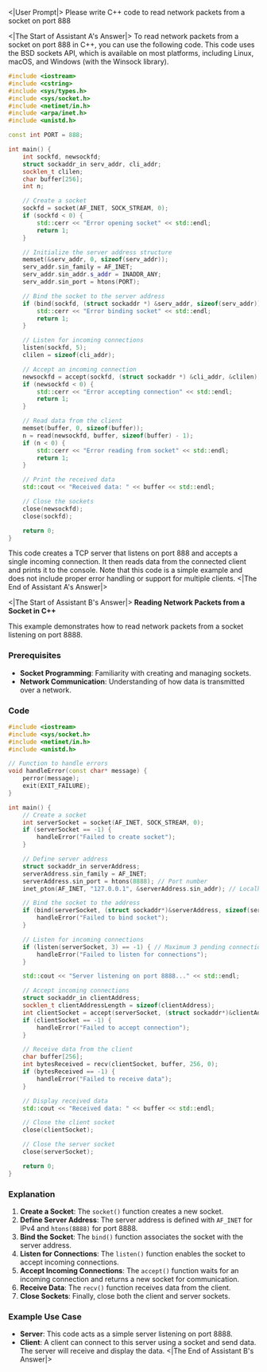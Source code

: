 <|User Prompt|>
Please write C++ code to read network packets from a socket on port 888

<|The Start of Assistant A's Answer|>
To read network packets from a socket on port 888 in C++, you can use the following code. This code uses the BSD sockets API, which is available on most platforms, including Linux, macOS, and Windows (with the Winsock library).

```cpp
#include <iostream>
#include <cstring>
#include <sys/types.h>
#include <sys/socket.h>
#include <netinet/in.h>
#include <arpa/inet.h>
#include <unistd.h>

const int PORT = 888;

int main() {
    int sockfd, newsockfd;
    struct sockaddr_in serv_addr, cli_addr;
    socklen_t clilen;
    char buffer[256];
    int n;

    // Create a socket
    sockfd = socket(AF_INET, SOCK_STREAM, 0);
    if (sockfd < 0) {
        std::cerr << "Error opening socket" << std::endl;
        return 1;
    }

    // Initialize the server address structure
    memset(&serv_addr, 0, sizeof(serv_addr));
    serv_addr.sin_family = AF_INET;
    serv_addr.sin_addr.s_addr = INADDR_ANY;
    serv_addr.sin_port = htons(PORT);

    // Bind the socket to the server address
    if (bind(sockfd, (struct sockaddr *) &serv_addr, sizeof(serv_addr)) < 0) {
        std::cerr << "Error binding socket" << std::endl;
        return 1;
    }

    // Listen for incoming connections
    listen(sockfd, 5);
    clilen = sizeof(cli_addr);

    // Accept an incoming connection
    newsockfd = accept(sockfd, (struct sockaddr *) &cli_addr, &clilen);
    if (newsockfd < 0) {
        std::cerr << "Error accepting connection" << std::endl;
        return 1;
    }

    // Read data from the client
    memset(buffer, 0, sizeof(buffer));
    n = read(newsockfd, buffer, sizeof(buffer) - 1);
    if (n < 0) {
        std::cerr << "Error reading from socket" << std::endl;
        return 1;
    }

    // Print the received data
    std::cout << "Received data: " << buffer << std::endl;

    // Close the sockets
    close(newsockfd);
    close(sockfd);

    return 0;
}
```

This code creates a TCP server that listens on port 888 and accepts a single incoming connection. It then reads data from the connected client and prints it to the console. Note that this code is a simple example and does not include proper error handling or support for multiple clients.
<|The End of Assistant A's Answer|>

<|The Start of Assistant B's Answer|>
**Reading Network Packets from a Socket in C++**

This example demonstrates how to read network packets from a socket listening on port 8888.

### Prerequisites

- **Socket Programming**: Familiarity with creating and managing sockets.
- **Network Communication**: Understanding of how data is transmitted over a network.

### Code

```cpp
#include <iostream>
#include <sys/socket.h>
#include <netinet/in.h>
#include <unistd.h>

// Function to handle errors
void handleError(const char* message) {
    perror(message);
    exit(EXIT_FAILURE);
}

int main() {
    // Create a socket
    int serverSocket = socket(AF_INET, SOCK_STREAM, 0);
    if (serverSocket == -1) {
        handleError("Failed to create socket");
    }

    // Define server address
    struct sockaddr_in serverAddress;
    serverAddress.sin_family = AF_INET;
    serverAddress.sin_port = htons(8888); // Port number
    inet_pton(AF_INET, "127.0.0.1", &serverAddress.sin_addr); // Localhost

    // Bind the socket to the address
    if (bind(serverSocket, (struct sockaddr*)&serverAddress, sizeof(serverAddress)) == -1) {
        handleError("Failed to bind socket");
    }

    // Listen for incoming connections
    if (listen(serverSocket, 3) == -1) { // Maximum 3 pending connections
        handleError("Failed to listen for connections");
    }

    std::cout << "Server listening on port 8888..." << std::endl;

    // Accept incoming connections
    struct sockaddr_in clientAddress;
    socklen_t clientAddressLength = sizeof(clientAddress);
    int clientSocket = accept(serverSocket, (struct sockaddr*)&clientAddress, &clientAddressLength);
    if (clientSocket == -1) {
        handleError("Failed to accept connection");
    }

    // Receive data from the client
    char buffer[256];
    int bytesReceived = recv(clientSocket, buffer, 256, 0);
    if (bytesReceived == -1) {
        handleError("Failed to receive data");
    }

    // Display received data
    std::cout << "Received data: " << buffer << std::endl;

    // Close the client socket
    close(clientSocket);

    // Close the server socket
    close(serverSocket);

    return 0;
}
```

### Explanation

1. **Create a Socket**: The `socket()` function creates a new socket.
2. **Define Server Address**: The server address is defined with `AF_INET` for IPv4 and `htons(8888)` for port 8888.
3. **Bind the Socket**: The `bind()` function associates the socket with the server address.
4. **Listen for Connections**: The `listen()` function enables the socket to accept incoming connections.
5. **Accept Incoming Connections**: The `accept()` function waits for an incoming connection and returns a new socket for communication.
6. **Receive Data**: The `recv()` function receives data from the client.
7. **Close Sockets**: Finally, close both the client and server sockets.

### Example Use Case

- **Server**: This code acts as a simple server listening on port 8888.
- **Client**: A client can connect to this server using a socket and send data. The server will receive and display the data.
<|The End of Assistant B's Answer|>